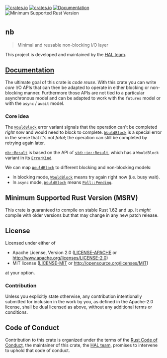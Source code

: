 [![crates.io](https://img.shields.io/crates/d/nb.svg)](https://crates.io/crates/nb)
[![crates.io](https://img.shields.io/crates/v/nb.svg)](https://crates.io/crates/nb)
[![Documentation](https://docs.rs/nb/badge.svg)](https://docs.rs/nb)
![Minimum Supported Rust Version](https://img.shields.io/badge/rustc-1.62+-blue.svg)

# `nb`

> Minimal and reusable non-blocking I/O layer

This project is developed and maintained by the [HAL team][team].

## [Documentation](https://docs.rs/nb)

The ultimate goal of this crate is *code reuse*. With this crate you can
write *core* I/O APIs that can then be adapted to operate in either blocking
or non-blocking manner. Furthermore those APIs are not tied to a particular
asynchronous model and can be adapted to work with the `futures` model or
with the `async` / `await` model.

### Core idea

The [`WouldBlock`](enum.Error.html) error variant signals that the operation
can't be completed *right now* and would need to block to complete.
[`WouldBlock`](enum.Error.html) is a special error in the sense that it's not
*fatal*; the operation can still be completed by retrying again later.

[`nb::Result`](type.Result.html) is based on the API of
[`std::io::Result`](https://doc.rust-lang.org/std/io/type.Result.html),
which has a `WouldBlock` variant in its
[`ErrorKind`](https://doc.rust-lang.org/std/io/enum.ErrorKind.html).

We can map [`WouldBlock`](enum.Error.html) to different blocking and
non-blocking models:

- In blocking mode, [`WouldBlock`](enum.Error.html) means try again right
  now (i.e. busy wait).
- In `async` mode, [`WouldBlock`](enum.Error.html) means
  [`Poll::Pending`](https://doc.rust-lang.org/core/task/enum.Poll.html#variant.Pending).


## Minimum Supported Rust Version (MSRV)

This crate is guaranteed to compile on stable Rust 1.62 and up. It *might*
compile with older versions but that may change in any new patch release.

## License

Licensed under either of

- Apache License, Version 2.0 ([LICENSE-APACHE](LICENSE-APACHE) or
  <http://www.apache.org/licenses/LICENSE-2.0>)
- MIT license ([LICENSE-MIT](LICENSE-MIT) or <http://opensource.org/licenses/MIT>)

at your option.

### Contribution

Unless you explicitly state otherwise, any contribution intentionally submitted
for inclusion in the work by you, as defined in the Apache-2.0 license, shall be
dual licensed as above, without any additional terms or conditions.

## Code of Conduct

Contribution to this crate is organized under the terms of the [Rust Code of
Conduct][CoC], the maintainer of this crate, the [HAL team][team], promises
to intervene to uphold that code of conduct.

[CoC]: CODE_OF_CONDUCT.md
[team]: https://github.com/rust-embedded/wg#the-hal-team
